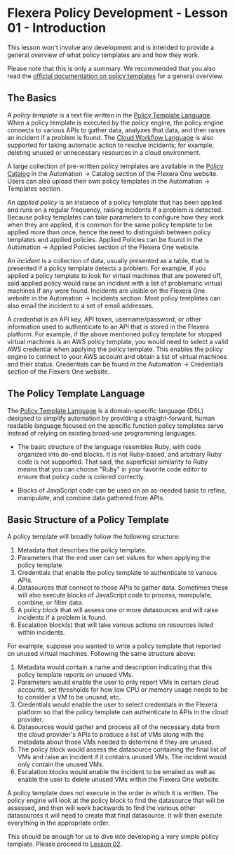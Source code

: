 # Flexera Policy Development - Lesson 01 - Introduction

This lesson won't involve any development and is intended to provide a general overview of what policy templates are and how they work.

Please note that this is only a summary. We recommended that you also read the [official documentation on policy templates](https://docs.flexera.com/flexera/EN/Automation/AboutPolicies.htm) for a general overview.

## The Basics

A *policy template* is a text file written in the [Policy Template Language](https://docs.flexera.com/flexera/EN/Automation/PTL.htm). When a policy template is executed by the policy engine, the policy engine connects to various APIs to gather data, analyzes that data, and then raises an incident if a problem is found. The [Cloud Workflow Language](https://docs.flexera.com/flexera/EN/Automation/CWL.htm) is also supported for taking automatic action to resolve incidents; for example, deleting unused or unnecessary resources in a cloud environment.

A large collection of pre-written policy templates are available in the [Policy Catalog](https://docs.flexera.com/flexera/EN/Automation/PoliciesList.htm) in the Automation → Catalog section of the Flexera One website. Users can also upload their own policy templates in the Automation → Templates section.

An *applied policy* is an instance of a policy template that has been applied and runs on a regular frequency, raising incidents if a problem is detected. Because policy templates can take parameters to configure how they work when they are applied, it is common for the same policy template to be applied more than once, hence the need to distinguish between policy templates and applied policies. Applied Policies can be found in the Automation → Applied Policies section of the Flexera One website.

An *incident* is a collection of data, usually presented as a table, that is presented if a policy template detects a problem. For example, if you applied a policy template to look for virtual machines that are powered off, said applied policy would raise an incident with a list of problematic virtual machines if any were found. Incidents are visible on the Flexera One website in the Automation → Incidents section. Most policy templates can also email the incident to a set of email addresses.

A *credential* is an API key, API token, username/password, or other information used to authenticate to an API that is stored in the Flexera platform. For example, if the above mentioned policy template for stopped virtual machines is an AWS policy template, you would need to select a valid AWS credential when applying the policy template. This enables the policy engine to connect to your AWS account and obtain a list of virtual machines and their status. Credentials can be found in the Automation → Credentials section of the Flexera One website.

## The Policy Template Language

The [Policy Template Language](https://docs.flexera.com/flexera/EN/Automation/PTL.htm) is a domain-specific language (DSL) designed to simplify automation by providing a straight-forward, human readable language focused on the specific function policy templates serve instead of relying on existing broad-use programming languages.

* The basic structure of the language resembles Ruby, with code organized into do-end blocks. It is not Ruby-based, and arbitrary Ruby code is not supported. That said, the superficial similarity to Ruby means that you can choose "Ruby" in your favorite code editor to ensure that policy code is colored correctly.

* Blocks of JavaScript code can be used on an as-needed basis to refine, manipulate, and combine data gathered from APIs.

## Basic Structure of a Policy Template

A policy template will broadly follow the following structure:

1. Metadata that describes the policy template.
2. Parameters that the end user can set values for when applying the policy template.
3. Credentials that enable the policy template to authenticate to various APIs.
4. Datasources that connect to those APIs to gather data. Sometimes these will also execute blocks of JavaScript code to process, manipulate, combine, or filter data.
5. A policy block that will assess one or more datasources and will raise incidents if a problem is found.
6. Escalation block(s) that will take various actions on resources listed within incidents.

For example, suppose you wanted to write a policy template that reported on unused virtual machines. Following the same structure above:

1. Metadata would contain a name and description indicating that this policy template reports on unused VMs.
2. Parameters would enable the user to only report VMs in certain cloud accounts, set thresholds for how low CPU or memory usage needs to be to consider a VM to be unused, etc.
3. Credentials would enable the user to select credentials in the Flexera platform so that the policy template can authenticate to APIs in the cloud provider.
4. Datasources would gather and process all of the necessary data from the cloud provider's APIs to produce a list of VMs along with the metadata about those VMs needed to determine if they are unused.
5. The policy block would assess the datasource containing the final list of VMs and raise an incident if it contains unused VMs. The incident would only contain the unused VMs.
6. Escalation blocks would enable the incident to be emailed as well as enable the user to delete unused VMs within the Flexera One website.

A policy template does not execute in the order in which it is written. The policy engine will look at the policy block to find the datasource that will be assessed, and then will work backwards to find the various other datasources it will need to create that final datasource. It will then execute everything in the appropriate order.

This should be enough for us to dive into developing a very simple policy template. Please proceed to [Lesson 02](https://github.com/flexera-public/policy_engine_training/blob/main/lessons/02_hello_world/README.md).
